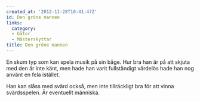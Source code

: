 ```yaml
---
created_at: '2012-11-28T10:41:47Z'
id: Den gröne mannen
links:
  category:
  - Gåtor
  - Mästerskyttar
title: Den gröne mannen
---
```


En skum typ som kan spela musik på sin båge. Hur bra han är på att skjuta med den är inte känt, men
hade han varit fullständigt värdelös hade han nog använt en fela istället.

Han kan slåss med svärd också, men inte tillräckligt bra för att vinna svärdsspelen. Är eventuellt
människa.